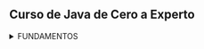 ## Curso de Java de Cero a Experto
<details>
  <summary>FUNDAMENTOS</summary>

  <details>
      <summary>Sección 02: Introducción a Java</summary>

  * [V02_PDF - Introducción](seccion02/01-01-00-IntroduccionJava-UJ.pdf)
  * [V03_PDF - ¿Qué es el JDK de Java](seccion02/01-02-00-JDKJava-UJ.pdf)
  * [V04_PDF - Intalación deL JDK de Java](seccion02/01-03-00-InstalacionJDK-UJ.pdf)
  * [V05_PDF - ¿Qué es un IDE](seccion02/01-04-00-IDE-Java-UJ.pdf)
  * [V06_PDF - Instalación de IntelliJ IDEAS](seccion02/01-05-00-InstalacionIntelliJ-UJ.pdf)
  * [V07_PDF - Hola Mundo con Java](seccion02/01-06-00-HolaMundoJava-UJ.pdf)
  * [V08 - __**Ejemplo**__: Hola Mundo](seccion02/V08-Ejemplo_de_Hola_Mundo_con_Java/)
    * <details>
          <summary>V09-Reto practico</summary> 
          Se solicita crear una nueva clase llamada "Presentate.java" en la cual 
          deberás hacer lo siguiente:

          - Agregar el método main (Atajo: psvm + tab).
          - Mostrar en la consola la siguiente información. Se debe usar un método 
          "println" para cada elemento a mostrar.
    
            - Nombre Completo
            - Edad
            - País
      
        * [Mi solución reto practico](seccion02/V09-Reto-Practico)
        * V10 - Solución Presentate con Java
          * [PDF](seccion02/V10-Solucion_presentate_con_Java/01-09-00-Solucion-Presentate-UJ.pdf)
          * [Presentate.java](seccion02/V10-Solucion_presentate_con_Java/01-09-00-Solucion-Presentate-UJ.java)
      </details>
  * [V11_PDF - Instalación de Apache NetBeans](seccion02/01-10-00-InstalacionApacheNetbeans-UJ.pdf)
  </details>

  <details>
    <summary>Sección 03: Variables en Java</summary>

  * [V13_PDF - Variables en Java](seccion03/02-01-00-VariablesJava-UJ.pdf)
  * V14_PDF - Variables en Java
      * [PDF - Variables](seccion03/02-02-00-EjemploVariables-UJ.pdf) 
      * [Variables.java](seccion03/Variables/src/Variables.java) 
  * [V15_PDF - Manejo de Memoria en Java](seccion03/02-03-00-ManejoMemoria-UJ.pdf)
  * V16_PDF - Ejemplo detalle de un Libro
      * [PDF - Guia Manejo de Memoria](seccion03/02-04-00-DetalleLibro-UJ.pdf)
      * [DetalleLibro.java]()
        * <details>
              <summary>V17 - Reto practico, Detalle de una persona</summary>
              Se solicita crear una clase llamada DetallePersona.java que realice lo siguiente:
              
              Debe declarar las siguientes variables y deberás asignar los valores que correspondan, 
              además de seleccionar el tipo de dato adecuado para cada variable:
              - Nombre Completo
              - Edad
              - Altura (En metros)
              - País de Origen
              - Indicar si es casado o soltero con sólo caracter, ejemplo: 'C'-Casado, 'S'-Soltero.
            * [Mi solución Reto, Detalle de una persona](seccion03/Variables/src/RetoDetallePersona.java)
            * V18 - Solución reto Detalle de una persona
              * [DetallePersona.java](seccion03/Variables/src/DetallePersona.java) 
              * [PDF - Solución](seccion03/02-06-00-Solucion-DetallePersona-UJ.pdf)
          </details>
  * [V19_PDF - Tipos de Datos en Java - parte 1](seccion03/02-07-00-TiposDatosJava-parte1-UJ.pdf)
    * [TiposDatosParte1.java](seccion03/Variables/src/TiposDatosParte1.java)    
    * [V20 - TiposDatosParte2.java](seccion03/Variables/src/TiposDatosParte2.java)    
  * [V21_PDF - Reglas de Nombres de Variables en Java](seccion03/02-09-00-ReglasNombresVariables-UJ.pdf)   
  * V22 - Ejemplo de Reglas de Nombres de Variables
    * [ReglaNombresVariables.java](seccion03/Variables/src/ReglasNombresVariables.java)
      * <details>
            <summary>Reto, Detalle de una Tienda en Línea</summary>
            En el siguiente reto debe crear varias variables para almacenar el detall de un 
            producto de una tienda en línea.
            El detall a almacener del producto es el siguiente:

            - Nombre del Producto
            - Precio
            - Cantidad disponible
            - Indicar si está disponible para la venta

            Deben asignar valores de prueba a cada variable, escoger el nombre de cada variable 
            aplicando las
            buenas prácticas de Java y mandar a imprimir el valor de cada variable.

            Finalmente deben modificar el valor de cada variable con nuevos datos y mandar a 
            imprimir nuevamente el valor de cada variable y así comprobar que se modificaron 
            correctamente.
          * [Mi solución, Reto detalle de una tienda en línea](seccion03/Variables/src/RetoTiendaEnLinea.java)
          * [V24_RETO - Solución Detalle de un Producto de una Tienda en Línea](seccion03/Variables/src/TiendaLinea.java)
        </details>
  * [V25_PDF - Tipo var en Java](seccion03/02-13-00-TipoVarJava-UJ.pdf)
    * [V26 - TipoVar.java](seccion03/Variables/src/TipoVar.java) 
  * [V27_PDF - Concatenación de cadenas](seccion03/02-15-00-ConcatenacionCadenasJava-UJ.pdf) 
    * [ConcatenacionCadenas.java](seccion03/Variables/src/ConcatenacionCadenas.java)
  * [V28_PDF - Constantes en Java](seccion03/02-16-00-ConstantesJava-UJ.pdf)
    * [Constantes.java](seccion03/Variables/src/Constantes.java)
        * <details>
              <summary>Reto, reserva de Hoteles</summary> 
              Se les deja realizar el siguiente reto:

              Capturar el detall de la reservación de hoteles.
              - Nombre de cliente
              - Días de estancia
              - Tarifa Diaria
              - Indicar si la habitación cuenta con vista al mar.
          
              Deben asginar valores iniciales y mandar a imprimir el valor de
              cada variable.
              Por último, se les pide modificar algunos valores de la reservación y mandar
              a imprir nuevamente cada variable para observar los cambios
            * [Mi solución, reserva de hotels](seccion03/Variables/src/RetoReservaHoteles.java) 
            * [V30 - Solución, ReservaHoteles.java](seccion03/Variables/src/ReservaHoteles.java)
          </details>
  </details>

  <details>
    <summary>Sección 04: Manejo de Cadenas en Java</summary>

  * [V31_PDF - Manejo de Cadenas](seccion04/03-01-00-ManejoCadenas-UJ.pdf)  
  * [V32 - Ejemplo de Cadenas](seccion04/Cadenas/src/Cadenas.java)
  * [V33_JPG - Manejo de índices de Cadenas](seccion04/jpg/V33_Manejo_de_indices_de_cadenas.jpg)
    * [indiceCadena.java](seccion04/Cadenas/src/IndicesCadena.java)
  * [V34_JPG - Inmutabilidad de Cadenas](seccion04/jpg/V34_inmutabilidad_cadenas.jpg)
    * [JPG - Al sobreescribir se crea un nueva referencia en memoria](seccion04/jpg/V34_2_inmutabilidad_cadenas.jpg)
    * [JPG - Los objetos siempre estan referenciados](seccion04/jpg/V34_3_inmutabilidad_cadenas.jpg)
    * [InmutabilidadCadenas.java](seccion04/Cadenas/src/InmutabilidadCadenas.java)
  * [V35_JPG - Comparación de Cadenas](seccion04/jpg/V35_1_Comparacion_de_cadeanas.jpg) 
    * Hacer comparación entre objetos para saber si es la misma REFERENCIA o CONTENIDO del objeto
    * [ComparacionCadenas.java](seccion04/Cadenas/src/ComparacionCadenas.java)
  * [V36 - Métodos de cadenas](seccion04/Cadenas/src/MetodosDeCadenas.java)
  * [V37_PDF - Subcadenas](seccion04/03-07-00-Subcadenas-UJ.pdf)
    * [ManejoSubcadenas.java](seccion04/Cadenas/src/ManejoSubcadenas.java)
  * [V38 - Busqueda de Subcadenas](seccion04/Cadenas/src/BusquedaSubcadenas.java)
  * [V39 - Reemplazar subcadenas](seccion04/Cadenas/src/ReemplazarSubcadenas.java)
  * [V40_PDF - Más de concatenación de cadenas](seccion04/03-10-00-MasConcatenacionCadenas-UJ.pdf)
    * [MasConcatenacionCadenas.java](seccion04/Cadenas/src/MasConcatenacionCadenas.java)
      * Método "Concat"
      * Método "StringBuilder"
      * Método "StringBuffer"
      * Método "Join"
  * [V41 - Caracteres Especiales](seccion04/Cadenas/src/CaracteresEspeciales.java)
  * V42 - Reto Generador de Email
    * [JPG - Normalizar los datos](seccion04/jpg/V42_1_Generador_de_Email.jpg)
    * [JPG - Resultado](seccion04/jpg/V42_2_Resultado.jpg)
    * [JPG - Resultado en consola](seccion04/jpg/V42_3_Resultado_por_consola.jpg)
      * [RetoGeneradorEmail.java](seccion04/Cadenas/src/RetoGeneradorEmail.java)
      * [V43 - GeneradorEmail.java (solución)](seccion04/Cadenas/src/GeneradorEmails.java)
  </details>

  <details>
    <summary>Sección 05: Entrada de Datos por Consola</summary>

  * [V44_PDF - Clase Scanner y Entrada de datos](seccion05/04-01-00-ClaseScannerEntradaDatos-UJ.pdf)
    * [JPG - Leer datos por consola](seccion05/jpg/V44_Leer_datos_por_consola.jpg)
    * [ManejoConsola.java](seccion05/ManejoConsola/src/ManejoConsola.java)
  * [V45 - Leer tipo de Datos](seccion05/ManejoConsola/src/LeerTiposDatos.java)
    ```java
      /* nextLine(), nextDouble(), etc. Al finalizar tenesmo que consumir el 
        caracter de salto de linea
      */
      var edad = consola.nextInt();
      var altura = consola.nextDouble();
      consola.nextLine(); // Para consumir el caracter de salto de linea
      var nombre = consola.nextLine(); // 
    ```
  * [V46_PDF - Conversión de tipos de Datos por Consola](seccion05/04-03-00-ConversionTiposDatosConsola-UJ.pdf)
    * [ConversionTipos.java](seccion05/ManejoConsola/src/ConversionTiposDeDatos.java)
  * [V47 - Ejemplo Sistema de Empleados](seccion05/jpg/V47_Sistema_de_Empleados.jpg)
    * [SistemaEmpleados.java](seccion05/ManejoConsola/src/SistemaEmpleados.java)
    ```java
      // Formato de 3 decimales
      System.out.printf("\tSalarios: $ %.3f%n", salarioEmpleado);
    ``` 
  * [V48_JPG - Reto, proyecto Recetas de Cocina](seccion05/jpg/V48_Reto_reseta_de_cocina.jpg)
    * [JPG - resultado](seccion05/jpg/V48_Reto_Salida_reseta_de_cocina.jpg)
    * [Mi resolución Recetas de Cocina](seccion05/ManejoConsola/src/RetoRecetasCocina.java)
    * [V49 - Solución - RecetasCocina.java](seccion05/ManejoConsola/src/RecetasCocina.java)
    * [V50_PDF - Números Aleatorios - Clase Random](seccion05/04-07-00-NumerosAleatorios-UJ.pdf)
      * [JPG - Números Aleatorios](seccion05/jpg/V50_Numeros_Aleatorios.jpg)
      * [NumerosAleatorios.java](seccion05/ManejoConsola/src/NumerosAleatorios.java)
      ```java
      import java.util.Random;
      // main....
      var random = new Random();
      ``` 
    * [V51_PDF - Formato de cadenas](seccion05/04-08-00-FormatoCadenas-UJ.pdf)
      * [FormateoCadenas.java](seccion05/ManejoConsola/src/FormateoCadenas.java)
      * [V52_2 - FormateoCadenasParte2.java](seccion05/ManejoConsola/src/FormateoCadenasParte2.java)
    * [V53_JPG - Reto, Generar un ID Único](seccion05/jpg/V53_Reto_Generar_ID_Unico.jpg)
      * [JPG - Salida por consola](seccion05/jpg/V53_SalidaConsola_Reto_Generar_ID_Unico.jpg)
      *  [Mi resulución Reto, Generar un ID Único](seccion05/ManejoConsola/src/RetoGenerarIdUnico.java)
      *  [V54 - Solución, GenerarIdUnico.java](seccion05/ManejoConsola/src/GenerarIdUnico.java)
  </details>

  <details>
    <summary>Sección 06: Operadores en Java</summary>

  * [V55_PDF - Operadores](seccion06/05-01-00-Operadores-UJ.pdf)
  * [V56 - Operadores Aritméticos](seccion06/Operadores/src/OperadoresAritmeticos.java)
  * [V57 - Operadores Unarios](seccion06/Operadores/src/OperadoresUnarios.java)
  * [V58 - Operadores de Asignación Simple y Compuestos](seccion06/Operadores/src/OperadoresAsignacion.java)
  * [V59 - Operadores de Comparación o Relacionales](seccion06/Operadores/src/OperadoresComparacion.java)
  * [V60 - Operadores Lógico AND](seccion06/Operadores/src/OperadorAnd.java)
  * [V61 - Operador Lógico OR](seccion06/Operadores/src/OperadorOr.java)
  * [V62 - Operador Lógico NOT](seccion06/Operadores/src/OperadorNot.java)
  * [V63_JPG - Ejemplo, Valor dentro de un Rango](seccion06/jpg/V63_Ejemplo_Valor_fuera_de_rango.jpg)
    * [V63 - ValorDentroRango.java](seccion06/Operadores/src/ValorDentroRango.java)
  * [V64_JPG - Ejemplo, Tienda de descuento VIP](seccion06/jpg/V65_Ejemplo_tienda_descuento_vip.jpg)
    * [Mi resolución](seccion06/Operadores/src/RetoTiendaDescuentoVip.java)
    * [Solución, SistemaDescuentoVIP.java](seccion06/Operadores/src/SistemaDescuentosVIP.java)
  * [V65_JPG - EJemplo Préstamo de libros](seccion06/jpg/V67_Ejemplo_Prestamo_libros.jpg)
    * [Mi resolución](seccion06/Operadores/src/RetoPrestamoLibros.java)
    * [Solución, SistemaPrestamoLibros.java](seccion06/Operadores/src/SistemaPrestamoLibros.java)
  * [V66 - Ejemplo, Valor Fuera de Rango con NOT](seccion06/Operadores/src/RangoVariable.java)
  * [V67_JPG - Ejemplo, Ticket de Venta](seccion06/jpg/V67_Generar_Ticket_de_Venta.jpg)
    * [Solución RetoTicketVenta.java](seccion06/Operadores/src/RetoTicketVenta.java)
  * [V68 - Ejemplo, Ticket de venta con descuento](seccion06/Operadores/src/TicketVentaDescuento.java)
  * [V69_JPG - Reto, Sistema de autenticación](seccion06/jpg/V69_Sistema_autenticacion.jpg)
    * [JPG - Muestra de consola](seccion06/jpg/V69_consola_Sistema_autenticacion.jpg)
    * [Mi resolución](seccion06/Operadores/src/RetoSistemaAutenticacion.java)
    * [V70 - Solución, SistemaAutenticacion.java](seccion06/Operadores/src/SistemaAutenticacion.java)
  * [V71_JPG - Reto, Cáculo del Área y perimetro de un Rectangulo](seccion06/jpg/V71_Reto_Calculo_del_area_de_un_rectangulo.jpg)
    * [Mi Solución](seccion06/Operadores/src/RetoCalularAreaRectangulo.java)
    * [V72 - Solución, CalculoAreaRectangulo.java ](seccion06/Operadores/src/CalculoAreaRectangulo.java)
  * [V73_PDF - Presedencia de operadores](seccion06/05-19-00-PrecedenciaOperadores-UJ.pdf)
    * [PresedenciaOperadores.java](seccion06/Operadores/src/PrecedenciaOperadores.java)
  </details>

  <details>
    <summary>Sección 07: Sentencias de decisión</summary>

  * [V74_PDF - Sentecias de Decisión](seccion07/06-01-00-SentenciasDecision-UJ.pdf)
  * [V75_JPG - Diagrama de flujo](seccion07/jpg/V75_Diagrama_de_Flujo.jpg)
    * [JPG - Diagrama de flujo Sentencia IF](seccion07/jpg/V75_Diagrama_de_Flujo_IF.jpg)
  * [V76 - Sentencia IF](seccion07/SentenciasDecision/src/SentenciaIf.java)
  * [V77 - Sentencia if-else](seccion07/SentenciasDecision/src/SentenciaIfElse.java)
  * [V78 - Sentencia if-else if-else](seccion07/SentenciasDecision/src/SentenciaIfElseIf.java)
  * [V79 - Modo Debug (ejecución paso a paso) en Intellij IDEA](seccion07/V79/)
    * [1ro - Crear punto de rotura](seccion07/V79/V79_1.jpg)
    * [2do - Click derecho y ejecutar modo Debug](seccion07/V79/V79_2.jpg)
    * [3ro - Ejecutar paso a paso](seccion07/V79/V79_3.jpg)
  * [V80_JPG - Ejemplo, Valor Positivo](seccion07/jpg/V80.jpg)
    * [ValorPositivo.java](seccion07/SentenciasDecision/src/ValorPositivo.java)
  * [V81_JPG - Reto, Tienda en Línea con Descuento](seccion07/jpg/V81.jpg)
    * [App_JPG](seccion07/jpg/V81_1.jpg)
    * [Mi solución](seccion07/SentenciasDecision/src/TiendaEnLineaConDescuento.java)
    * [V82 - Solución, TienedaEnLlinea.java](seccion07/SentenciasDecision/src/TiendaEnLinea.java)
  * [V83_JPG - Ejemplo, Sistema bancario](seccion07/jpg/V83_1.jpg)
    * [SistemaBancario.java (menú con if con lógica inversa)](seccion07/SentenciasDecision/src/SistemaBancario.java)
  * [V84_Jpg - Ejmeplo, Casa de los espejo (operador NOT y lógica inversa)](seccion07/jpg/V84.jpg)
    * [Ejemplo, CasaDeLosEspejos.java](seccion07/SentenciasDecision/src/CasaDeLosEspejos.java)
  * [V85_PDF - Operador Ternario simple y anidado](seccion07/06-12-00-OperadorTernario-UJ.pdf)
    * [OperadorTernario.java](seccion07/SentenciasDecision/src/OperadorTernario.java)
  * [V86_JPG - Aplicación Salud y Fitnes](seccion07/jpg/V86.jpg)
    * [Mi solución](seccion07/SentenciasDecision/src/RetoAplicacionSaludFitnes.java)
    * [Solución, SaludYFitness](seccion07/SentenciasDecision/src/SaludYFitness.java)
  * [V87_JPG - Reto, Sistema Reserva Hotel](seccion07/jpg/V87.jpg)
    * [JPG - App por consola](seccion07/jpg/V87_2.jpg)
    * [Mi solución](seccion07/SentenciasDecision/src/RetoSistemaResrvaHotel.java)
    * [V88 - Solución, SistemaReservaHotel.java](seccion07/SentenciasDecision/src/SistemaReservaHotel.java)
  * [V89_JPG - Reto, El mayor de 2 números](seccion07/jpg/V89.jpg)
    * [Mi solución](seccion07/SentenciasDecision/src/RetoElMayorDeDosNumeros.java)
    * [V89 - Solución, MayorDeDosNumeros.java](seccion07/SentenciasDecision/src/MayorDeDosNumeros.java)
  * [V91_JPG - Reto, Identificar la estación de año](seccion07/jpg/V91.jpg)
    * [Mi solución](seccion07/SentenciasDecision/src/RetoIdentificarEstacionAnio.java)
    * [V92 Solución, EstacionAnio.java](seccion07/SentenciasDecision/src/EstacionAnio.java)
  * [V93_PDF Sentencia Switch](seccion07/06-20-00-SentenciasSwitch-UJ.pdf)
    * [V94 - Ejemplo DiaSemana.java](seccion07/SentenciasDecision/src/DiaSemana.java)
  * [V95 - Sentencia Switch mejorado - Ejemplo mejorado DiaSemana.java](seccion07/SentenciasDecision/src/DiaSemanaMejorado.java)
  * [V96 - Ejercicio Estación del año con Swhtch mejorado](seccion07/SentenciasDecision/src/EstacionAnioSwitchMejorado.java)
  * [V97_1_JPG - Reto, Sistema de calificaciones](seccion07/jpg/V97_1.jpg)
    * [V97_2_JPG](seccion07/jpg/V97_2.jpg)
    * [Mi Solución](seccion07/SentenciasDecision/src/RetoSistemaCalificaciones.java)
    * [V98 - Solución SistemaCalificaciones.java](seccion07/SentenciasDecision/src/SistemaCalificaciones.java)
  * [V99_JPG Reto, Sistema de Envíos](seccion07/jpg/V99_1.jpg)
    * [App_JPG](seccion07/jpg/V99_2.jpg)
    * [Mi solución RetosSistemaEnvio.java (usando ELSE IF)](seccion07/SentenciasDecision/src/RetoSistemaEnvios.java)
    * [V100 - Solución, SistemaEnvios.java (Usando Switch Yield)](seccion07/SentenciasDecision/src/SistemaEnvios.java)
  * [V101_JPG - Reto, Sistema de autenticación con Switch + Else If + Yield](seccion07/jpg/101.jpg)
    * [Mi solución](seccion07/SentenciasDecision/src/RetoSistemaAutenticacion.java)
    * [V102 - Solución SistemaAutenticacion.java](seccion07/SentenciasDecision/src/SistemaAutenticacion.java)
  </details>

  <details>
    <summary>Sección 08: Ciclos/Bucles</summary>

  * [V1303_PDF - Ciclos/Bucles](seccion08/07-01-00-Ciclos-Java-UJ.pdf)
  * [V104 - CicloWhile](seccion08/Ciclos/src/CicloWhile.java)
  * [V105 - Ejecución paso a paso](https://www.udemy.com/course/universidad-java-especialista-en-java-desde-cero-a-master/learn/lecture/44838681#overview)
  * [V106 - Ejemlo imprimir números pares](seccion08/Ciclos/src/NumerosPares.java)
  * [V107_JPG - Do-While](seccion08/jpg/107.jpg)
    * [CicloDoWhile.java](seccion08/Ciclos/src/CicloDoWhile.java)
  * [V108 - Ejercicio](seccion08/Ciclos/src/NumerosInversos.java)
    ```
      Imprimir los números del 10 a al 1
    ```
  * [V109 - Números impares](seccion08/Ciclos/src/NumerosImpares.java)
    ```
      Imprimir los números impares del 0 al 20
    ```
  * [V110_JPG - Ciclo For](seccion08/jpg/110.jpg)
    * [v110_2_JPG - Ejemplo](seccion08/jpg/111.jpg)
  * [V111 - CicloFor.java]()
  * [V112 - NumerosParesConFor.java](seccion08/Ciclos/src/NumerosParesConFor.java)
    ```
      Ejercicio, imprimir los números pares del 1 al 20
      con un Ciclo For
    ```
  * [V113_JPG - Ejercicio Números acumulativos](seccion08/jpg/113.jpg)
    * [SumaAcumulativa.java](seccion08/Ciclos/src/SumaAcumulativa.java)
  * [V114 - Menú SistemaAdministracionCuentas](seccion08/Ciclos/src/SistemaAdministracionCuentas.java)
  * [V115_JPG - Reto, Menú de Cajero Automático](seccion08/jpg/115.jpg)
    * [V115_1_JPG - Consultar Saldo](seccion08/jpg/115_1.jpg)
    * [V115_2_JPG - Retirar dinero](seccion08/jpg/115_2.jpg)
    * [V115_3_JPG - Dopoistar dinero](seccion08/jpg/115_3.jpg)
    ```
      Reto cajero automático
      1. Consultar Saldo
      2. Retirar 
      3. Depositar
      4. Salir 
    ```
    * [Mi solución](seccion08/Ciclos/src/RetoCajeroAutomatico.java)
    * [V116 - Solución Cajero Automático](seccion08/Ciclos/src/CajeroAutomatico.java)
  * [V117_JPG - Reto, Calculadora](seccion08/jpg/117.jpg)
    ```
      Crar una calculadora que 
      1 Sume
      2 Reste
      3 Multiplique
      4 Divide 
    ``` 
    * [Mi solución](seccion08/Ciclos/src/RetoCalculadora.java)
    * [V118 - Calculadora.java](seccion08/Ciclos/src/Calculadora.java)
  * [V119_JPG - Reto, Validación de password](seccion08/jpg/119.jpg)
    * [Mi solución](seccion08/Ciclos/src/RetoValidacionPassword.java)
    * [V120 - ValidacionPassword](seccion08/Ciclos/src/ValidacionPassword.java)
  * [V121_1_JPG - Reto, Juego de adivinanza](seccion08/jpg/121_1.jpg)
    * [JPG - Reto, Juego de adivinanza](seccion08/jpg/121_2.jpg)
    * [Mi Solución](seccion08/Ciclos/src/RetoJuegoAdivinanza.java)
    * [V122 - JuegoAdivinanzas.java](seccion08/Ciclos/src/JuegoAdivinanzas.java)
  * [V123 - Ejemplo, dibujar un triangulo con ateriscos]()
    ```
        *
        ***
      *****
      *******
    ```
    * [Mi solución](seccion08/Ciclos/src/RetoDibujaTriangulo.java)
  * [V124 - Palabra Break y Continue](seccion08/07-22-00-BreakContinue-Java-UJ.pdf)
  </details>

  <details>
    <summary>Sección 09: Arreglos</summary>

  * [V125_PDF - Arreglos](seccion09/08-01-00-Arreglos-Java-UJ.pdf)
    ```java
      int[] nombreArreglo;
      nombreArreglo = new int[5];
    ``` 
  * [V126 - Arreglos.java](seccion09/Arreglos/src/Arreglos.java)
  * [V127 - Modifcar valores del arreglo](seccion09/Arreglos/src/ModificarArreglo.java)
  * [V128 - Leer los valores del arreglo](seccion09/Arreglos/src/LeerValoresArreglo.java)
  * [V129 - Sintaxis de arreglo simplificada](seccion09/Arreglos/src/SintaxisSimplificada.java)
  * [V130 - Iterar un Arreglo](seccion09/Arreglos/src/IterrarArreglo.java)
  * [V131 - Introducir Valores a un Arreglo](seccion09/Arreglos/src/IntroducirValoresArreglo.java)
  * [V132 - Reto, Promedio de Calificaciones](seccion09/jpg/132.jpg)
    * [Mi solución](seccion09/Arreglos/src/RetoPromedioCalificaciones.java)
    * [V133 - PromedioCalificaciones.java](seccion09/Arreglos/src/PromedioCalificaciones.java)
  </details>

  <details>
    <summary>Sección 10: Matrices</summary>

  * [V134_JPG - Matrices](seccion10/jpg/134.jpg)
  * [V135 - Matrices](seccion10/Matrices/src/Matrices.java)
  * [V136 - Reocrrer una Matriz](seccion10/Matrices/src/RecorrerMatriz.java)
  * [V137 - Sintaxis simplificada](seccion10/Matrices/src/SintaxisSimplificada.java)
  * [V138 - Introducir Datos de forma Dinamica](seccion10/Matrices/src/IntroducirDatosDinamicamente.java)
  * [V139 - Realizar la suma de una diagonal de una Matriz](seccion10/jpg/139.jpg)
    * [Mi solución](seccion10/Matrices/src/RetoSumaDiagonal.java)
    * [V140 - Solución](seccion10/Matrices/src/DiagonalMatriz.java)
  </details>

  <details>
    <summary>Sección 11: Funciones</summary>

  * [V141_JPG - Funciones](seccion11/jpg/141.jpg)
  > [!TIP] 
  >  Una función es un bloque de código reutilizable, que realiza  una
  > operación en particular.
  >
  > Puede tener parámetros de entrada y también puede devolver un valor de 
  > Salida. (todo esto de manera opcional)
  * [V142 - Ejemplo de Funciones](seccion11/Funciones/src/Funciones.java)
  * [V143 - Ejemplo Función sumar()](seccion11/Funciones/src/FuncionSumar.java)
  * [V144 - Ejemplo Función es Par](seccion11/Funciones/src/FuncionPar.java)
     
  </details>

</details>